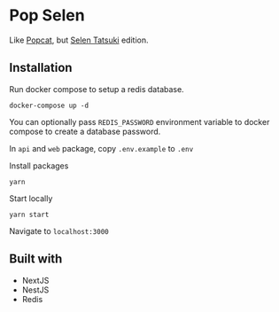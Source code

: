 # Pop Selen
Like [Popcat](https://popcat.click), but [Selen Tatsuki](https://www.nijisanji.jp/members/selen-tatsuki?filter=NIJISANJI%20EN) edition.

## Installation
Run docker compose to setup a redis database.
```
docker-compose up -d
```
You can optionally pass `REDIS_PASSWORD` environment variable to docker compose to create a database password.

In `api` and `web` package, copy `.env.example` to `.env`

Install packages
```
yarn
```

Start locally
```
yarn start
```

Navigate to `localhost:3000`

## Built with
- NextJS
- NestJS
- Redis